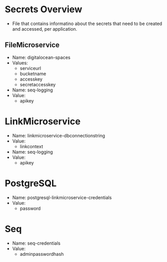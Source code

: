 # Secrets Overview

* File that contains informatino about the secrets that need to be created and accessed, per application.

## FileMicroservice
* Name: digitalocean-spaces
* Values:
    - serviceurl
    - bucketname
    - accesskey
    - secretaccesskey
* Name: seq-logging
* Value: 
    - apikey

# LinkMicroservice
* Name: linkmicroservice-dbconnectionstring
* Value:
    - linkcontext
* Name: seq-logging
* Value: 
    - apikey

# PostgreSQL
* Name: postgresql-linkmicroservice-credentials
* Value:
    - password

# Seq
* Name: seq-credentials
* Value:
    - adminpasswordhash